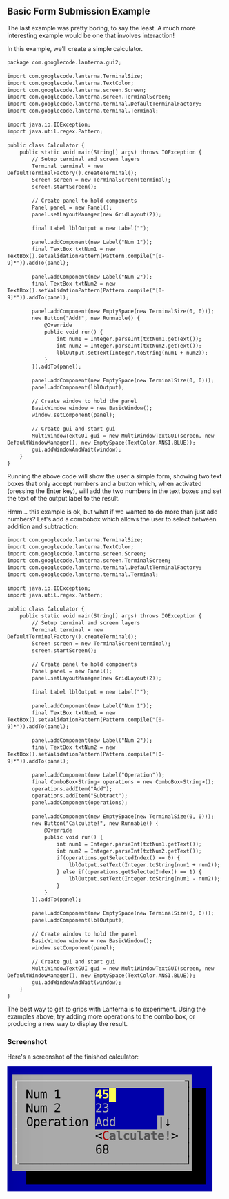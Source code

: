 Basic Form Submission Example
---

The last example was pretty boring, to say the least. A much more interesting example would be one that involves interaction!

In this example, we'll create a simple calculator.

```
package com.googlecode.lanterna.gui2;

import com.googlecode.lanterna.TerminalSize;
import com.googlecode.lanterna.TextColor;
import com.googlecode.lanterna.screen.Screen;
import com.googlecode.lanterna.screen.TerminalScreen;
import com.googlecode.lanterna.terminal.DefaultTerminalFactory;
import com.googlecode.lanterna.terminal.Terminal;

import java.io.IOException;
import java.util.regex.Pattern;

public class Calculator {
    public static void main(String[] args) throws IOException {
        // Setup terminal and screen layers
        Terminal terminal = new DefaultTerminalFactory().createTerminal();
        Screen screen = new TerminalScreen(terminal);
        screen.startScreen();

        // Create panel to hold components
        Panel panel = new Panel();
        panel.setLayoutManager(new GridLayout(2));

        final Label lblOutput = new Label("");

        panel.addComponent(new Label("Num 1"));
        final TextBox txtNum1 = new TextBox().setValidationPattern(Pattern.compile("[0-9]*")).addTo(panel);

        panel.addComponent(new Label("Num 2"));
        final TextBox txtNum2 = new TextBox().setValidationPattern(Pattern.compile("[0-9]*")).addTo(panel);

        panel.addComponent(new EmptySpace(new TerminalSize(0, 0)));
        new Button("Add!", new Runnable() {
            @Override
            public void run() {
                int num1 = Integer.parseInt(txtNum1.getText());
                int num2 = Integer.parseInt(txtNum2.getText());
                lblOutput.setText(Integer.toString(num1 + num2));
            }
        }).addTo(panel);

        panel.addComponent(new EmptySpace(new TerminalSize(0, 0)));
        panel.addComponent(lblOutput);

        // Create window to hold the panel
        BasicWindow window = new BasicWindow();
        window.setComponent(panel);

        // Create gui and start gui
        MultiWindowTextGUI gui = new MultiWindowTextGUI(screen, new DefaultWindowManager(), new EmptySpace(TextColor.ANSI.BLUE));
        gui.addWindowAndWait(window);
    }
}
```

Running the above code will show the user a simple form, showing two text boxes that only accept numbers and a button which, when activated (pressing the Enter key), will add the two numbers in the text boxes and set the text of the output label to the result.

Hmm... this example is ok, but what if we wanted to do more than just add numbers? Let's add a combobox which allows the user to select between addition and subtraction:

```
import com.googlecode.lanterna.TerminalSize;
import com.googlecode.lanterna.TextColor;
import com.googlecode.lanterna.screen.Screen;
import com.googlecode.lanterna.screen.TerminalScreen;
import com.googlecode.lanterna.terminal.DefaultTerminalFactory;
import com.googlecode.lanterna.terminal.Terminal;

import java.io.IOException;
import java.util.regex.Pattern;

public class Calculator {
    public static void main(String[] args) throws IOException {
        // Setup terminal and screen layers
        Terminal terminal = new DefaultTerminalFactory().createTerminal();
        Screen screen = new TerminalScreen(terminal);
        screen.startScreen();

        // Create panel to hold components
        Panel panel = new Panel();
        panel.setLayoutManager(new GridLayout(2));

        final Label lblOutput = new Label("");

        panel.addComponent(new Label("Num 1"));
        final TextBox txtNum1 = new TextBox().setValidationPattern(Pattern.compile("[0-9]*")).addTo(panel);

        panel.addComponent(new Label("Num 2"));
        final TextBox txtNum2 = new TextBox().setValidationPattern(Pattern.compile("[0-9]*")).addTo(panel);

        panel.addComponent(new Label("Operation"));
        final ComboBox<String> operations = new ComboBox<String>();
        operations.addItem("Add");
        operations.addItem("Subtract");
        panel.addComponent(operations);

        panel.addComponent(new EmptySpace(new TerminalSize(0, 0)));
        new Button("Calculate!", new Runnable() {
            @Override
            public void run() {
                int num1 = Integer.parseInt(txtNum1.getText());
                int num2 = Integer.parseInt(txtNum2.getText());
                if(operations.getSelectedIndex() == 0) {
                    lblOutput.setText(Integer.toString(num1 + num2));
                } else if(operations.getSelectedIndex() == 1) {
                    lblOutput.setText(Integer.toString(num1 - num2));
                }
            }
        }).addTo(panel);

        panel.addComponent(new EmptySpace(new TerminalSize(0, 0)));
        panel.addComponent(lblOutput);

        // Create window to hold the panel
        BasicWindow window = new BasicWindow();
        window.setComponent(panel);

        // Create gui and start gui
        MultiWindowTextGUI gui = new MultiWindowTextGUI(screen, new DefaultWindowManager(), new EmptySpace(TextColor.ANSI.BLUE));
        gui.addWindowAndWait(window);
    }
}

```

The best way to get to grips with Lanterna is to experiment. Using the examples above, try adding more operations to the combo box, or producing a new way to display the result.

### Screenshot

Here's a screenshot of the finished calculator:

![](screenshots/calculator.png)